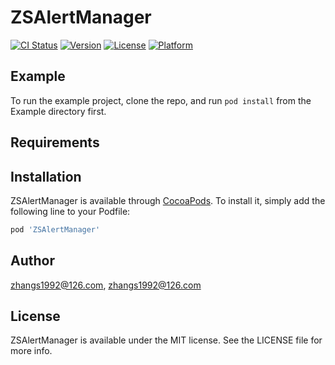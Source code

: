 # ZSAlertManager

[![CI Status](https://img.shields.io/travis/zhangs1992@126.com/ZSAlertManager.svg?style=flat)](https://travis-ci.org/zhangs1992@126.com/ZSAlertManager)
[![Version](https://img.shields.io/cocoapods/v/ZSAlertManager.svg?style=flat)](https://cocoapods.org/pods/ZSAlertManager)
[![License](https://img.shields.io/cocoapods/l/ZSAlertManager.svg?style=flat)](https://cocoapods.org/pods/ZSAlertManager)
[![Platform](https://img.shields.io/cocoapods/p/ZSAlertManager.svg?style=flat)](https://cocoapods.org/pods/ZSAlertManager)

## Example

To run the example project, clone the repo, and run `pod install` from the Example directory first.

## Requirements

## Installation

ZSAlertManager is available through [CocoaPods](https://cocoapods.org). To install
it, simply add the following line to your Podfile:

```ruby
pod 'ZSAlertManager'
```

## Author

zhangs1992@126.com, zhangs1992@126.com

## License

ZSAlertManager is available under the MIT license. See the LICENSE file for more info.

